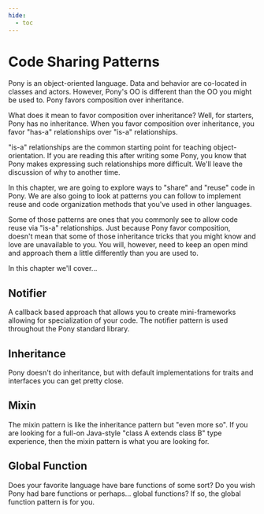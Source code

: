 ```yaml
---
hide:
  - toc
---
```


# Code Sharing Patterns

Pony is an object-oriented language. Data and behavior are co-located in classes and actors. However, Pony's OO is different than the OO you might be used to. Pony favors composition over inheritance.

What does it mean to favor composition over inheritance? Well, for starters, Pony has no inheritance. When you favor composition over inheritance, you favor "has-a" relationships over "is-a" relationships.

"is-a" relationships are the common starting point for teaching object-orientation. If you are reading this after writing some Pony, you know that Pony makes expressing such relationships more difficult. We'll leave the discussion of why to another time.

In this chapter, we are going to explore ways to "share" and "reuse" code in Pony. We are also going to look at patterns you can follow to implement reuse and code organization methods that you've used in other languages.

Some of those patterns are ones that you commonly see to allow code reuse via "is-a" relationships. Just because Pony favor composition, doesn't mean that some of those inheritance tricks that you might know and love are unavailable to you. You will, however, need to keep an open mind and approach them a little differently than you are used to.

In this chapter we'll cover...

## Notifier

A callback based approach that allows you to create mini-frameworks allowing for specialization of your code. The notifier pattern is used throughout the Pony standard library.

## Inheritance

Pony doesn't do inheritance, but with default implementations for traits and interfaces you can get pretty close.

## Mixin

The mixin pattern is like the inheritance pattern but "even more so". If you are looking for a full-on Java-style "class A extends class B" type experience, then the mixin pattern is what you are looking for.

## Global Function

Does your favorite language have bare functions of some sort? Do you wish Pony had bare functions or perhaps... global functions? If so, the global function pattern is for you.
